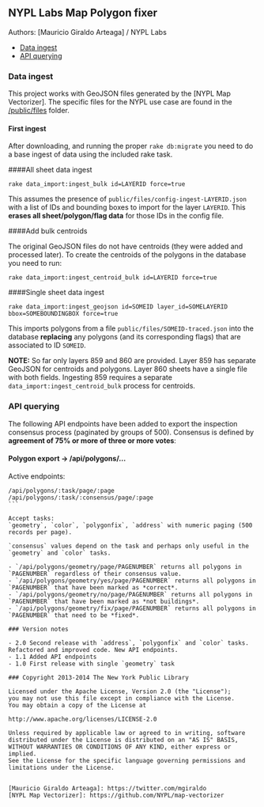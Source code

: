 ## NYPL Labs Map Polygon fixer

Authors: [Mauricio Giraldo Arteaga] / NYPL Labs

- [Data ingest](#ingest)
- [API querying](#api)

### <a name="ingest"></a>Data ingest

This project works with GeoJSON files generated by the [NYPL Map Vectorizer]. The specific files for the NYPL use case are found in the [/public/files](public/files/) folder.

#### First ingest

After downloading, and running the proper `rake db:migrate` you need to do a base ingest of data using the included rake task.

####All sheet data ingest

`rake data_import:ingest_bulk id=LAYERID force=true`

This assumes the presence of `public/files/config-ingest-LAYERID.json` with a list of IDs and bounding boxes to import for the layer `LAYERID`. This **erases all sheet/polygon/flag data** for those IDs in the config file.

####Add bulk centroids

The original GeoJSON files do not have centroids (they were added and processed later). To create the centroids of the polygons in the database you need to run:

`rake data_import:ingest_centroid_bulk id=LAYERID force=true`

####Single sheet data ingest

`rake data_import:ingest_geojson id=SOMEID layer_id=SOMELAYERID bbox=SOMEBOUNDINGBOX force=true`

This imports polygons from a file `public/files/SOMEID-traced.json` into the database **replacing** any polygons (and its corresponding flags) that are associated to ID `SOMEID`.

**NOTE:** So far only layers 859 and 860 are provided. Layer 859 has separate GeoJSON for centroids and polygons. Layer 860 sheets have a single file with both fields. Ingesting 859 requires a separate `data_import:ingest_centroid_bulk` process for centroids.

### <a name="api"></a>API querying

The following API endpoints have been added to export the inspection consensus process (paginated by groups of 500). Consensus is defined by **agreement of 75% or more of three or more votes**:

#### Polygon export → /api/polygons/…

Active endpoints:
````
/api/polygons/:task/page/:page
/api/polygons/:task/:consensus/page/:page
```

Accept tasks:
`geometry`, `color`, `polygonfix`, `address` with numeric paging (500 records per page).

`consensus` values depend on the task and perhaps only useful in the `geometry` and `color` tasks.

- `/api/polygons/geometry/page/PAGENUMBER` returns all polygons in `PAGENUMBER` regardless of their consensus value.
- `/api/polygons/geometry/yes/page/PAGENUMBER` returns all polygons in `PAGENUMBER` that have been marked as *correct*.
- `/api/polygons/geometry/no/page/PAGENUMBER` returns all polygons in `PAGENUMBER` that have been marked as *not buildings*.
- `/api/polygons/geometry/fix/page/PAGENUMBER` returns all polygons in `PAGENUMBER` that need to be *fixed*.

### Version notes

- 2.0 Second release with `address`, `polygonfix` and `color` tasks. Refactored and improved code. New API endpoints.
- 1.1 Added API endpoints
- 1.0 First release with single `geometry` task

### Copyright 2013-2014 The New York Public Library

Licensed under the Apache License, Version 2.0 (the "License");
you may not use this file except in compliance with the License.
You may obtain a copy of the License at

http://www.apache.org/licenses/LICENSE-2.0

Unless required by applicable law or agreed to in writing, software
distributed under the License is distributed on an "AS IS" BASIS,
WITHOUT WARRANTIES OR CONDITIONS OF ANY KIND, either express or implied.
See the License for the specific language governing permissions and
limitations under the License.


[Mauricio Giraldo Arteaga]: https://twitter.com/mgiraldo
[NYPL Map Vectorizer]: https://github.com/NYPL/map-vectorizer
